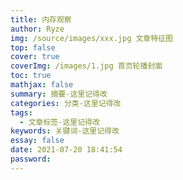 ```yaml
---
title: 内存观察
author: Ryze
img: /source/images/xxx.jpg 文章特征图
top: false
cover: true
coverImg: /images/1.jpg 首页轮播封面
toc: true
mathjax: false
summary: 摘要-这里记得改
categories: 分类-这里记得改
tags:
  - 文章标签-这里记得改
keywords: 关键词-这里记得改
essay: false
date: 2021-07-20 18:41:54
password:
---
```

